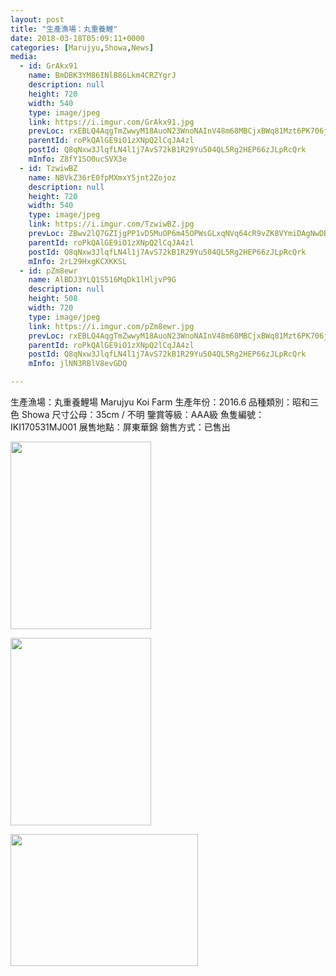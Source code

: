 ```yaml
---
layout: post
title: "生產漁場：丸重養鯉"
date: 2018-03-18T05:09:11+0000
categories: [Marujyu,Showa,News] 
media:
  - id: GrAkx91
    name: BmDBK3YM86INlB86Lkm4CRZYgrJ
    description: null
    height: 720
    width: 540
    type: image/jpeg
    link: https://i.imgur.com/GrAkx91.jpg
    prevLoc: rxEBLQ4AqgTmZwwyM18AuoN23WnoNAInV48m68MBCjxBWq81Mzt6PK706j65uvOLNyQqAlT769yJK4k8SDjgJZ0Xz6fLG9LVBVXPS1glLy9OY4hLNGlGvr5WFWnOonM6y1uPmWWK5GkgiN3kYK5nZwSkwn26A6y1FOjwyJ09KZfR1mxMYRrztVGm9xqmM0cmkVYMMD7DF6AxmqNOYDT6WyY30rqATK5mkvWky7c9XX3OPngNT24LJA8z81Hz67qYZJ3
    parentId: roPkQAlGE9iO1zXNpQ2lCqJA4zl
    postId: Q8qNxw3JlqfLN4l1j7AvS72kB1R29Yu504QL5Rg2HEP66zJLpRcQrk
    mInfo: Z8fY1SO0ucSVX3e
  - id: TzwiwBZ
    name: NBVkZ36rE0fpMXmxY5jnt2Zojoz
    description: null
    height: 720
    width: 540
    type: image/jpeg
    link: https://i.imgur.com/TzwiwBZ.jpg
    prevLoc: ZBwv2lQ7GZIjgPP1vD5MuOP6m45OPWsGLxqNVq64cR9vZK8VYmiDAgNwDBDZTQxZKpWJGMU4WrzJjQD1cVgK7qBw1GsxyJmM5OGOfXgq9mjnzJTYpyOyok97CLZXRMMPKgu2g5p9j6R0fW1EXG1nxnSl1nBVqL9kcM3QpMOKvkh855q1zGQLc6AErNND77SV3VvQ5jkWsm4GWgAEmxCnV0R33k6lSrz79Y1OgMUEZB1gQlPNuJZ9263WZvS8YBkPN6A4F7g
    parentId: roPkQAlGE9iO1zXNpQ2lCqJA4zl
    postId: Q8qNxw3JlqfLN4l1j7AvS72kB1R29Yu504QL5Rg2HEP66zJLpRcQrk
    mInfo: 2rL29HxgKCXKKSL
  - id: pZm8ewr
    name: AlBDJ3YLQ1S516MqDk1lHljvP9G
    description: null
    height: 508
    width: 720
    type: image/jpeg
    link: https://i.imgur.com/pZm8ewr.jpg
    prevLoc: rxEBLQ4AqgTmZwwyM18AuoN23WnoNAInV48m68MBCjxBWq81Mzt6PK706j65uvOLNyQqAlT769yJK4k8SDjgJZpwGnsoAzpANDylc1glLy9OWOiLW9R1zOlpsW4728yYk9Upq3ZG3RnnHLplxw91r9hkqjxWYOMDsOlwBORjZgIR11jOr67PHknOwMMovofV7ZD2xLl4ToXkN8gkpVsDJwB366M3h1pnZv7KYAt9PV0Brk82SgjjoN7O5LHnrxy1VmoNsry
    parentId: roPkQAlGE9iO1zXNpQ2lCqJA4zl
    postId: Q8qNxw3JlqfLN4l1j7AvS72kB1R29Yu504QL5Rg2HEP66zJLpRcQrk
    mInfo: jlNN3RBlV8evGDQ

---
```


生產漁場：丸重養鯉場 Marujyu Koi Farm
生產年份：2016.6
品種類別：昭和三色 Showa
尺寸公母：35cm / 不明
鑒賞等級：AAA級
魚隻編號：IKI170531MJ001
展售地點：屏東華錦
銷售方式：已售出


<a href="https://i.imgur.com/GrAkx91.jpg"><img src="https://i.imgur.com/GrAkx91.jpg" height="300" width="225" /></a>


<a href="https://i.imgur.com/TzwiwBZ.jpg"><img src="https://i.imgur.com/TzwiwBZ.jpg" height="300" width="225" /></a>


<a href="https://i.imgur.com/pZm8ewr.jpg"><img src="https://i.imgur.com/pZm8ewr.jpg" height="211" width="300" /></a>
